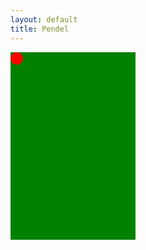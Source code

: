 ```yaml
---
layout: default
title: Pendel
---
```


<div id="feld" style="position:relative; width:200px; height:300px;
    background:green">
    <div id="pendel" style="position:absolute; width:20px; height:20px;
      background:red; border-radius:100%"></div>
  </div>

  <script type="text/javascript">
    var feld = document.getElementById('feld');
    var pendel = document.getElementById('pendel');

    var maxW = feld.clientWidth - pendel.clientWidth;
    var maxH = feld.clientHeight - pendel.clientHeight;

    function handleOrientation(event) {
      var x = event.beta%90;
      var y = event.gamma;

      x += 90;
      y += 90;

      pendel.style.left = (maxW*y/180 - pendel.clientWidth/2) + "px";
      pendel.style.top  = (maxH*x/180 - pendel.clientHeight/2) + "px";
    }

    window.addEventListener('deviceorientation', handleOrientation);
  </script> 
